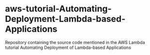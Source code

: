 # aws-tutorial-Automating-Deployment-Lambda-based-Applications
Repository containing the source code mentioned in the AWS Lambda tutorial Automating Deployment of Lambda-based Applications
